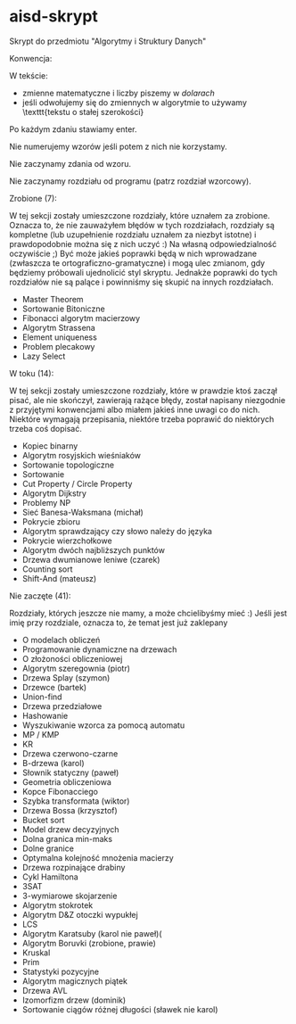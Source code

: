 # aisd-skrypt
Skrypt do przedmiotu "Algorytmy i Struktury Danych"

Konwencja:

W tekście:
- zmienne matematyczne i liczby piszemy w $dolarach$
- jeśli odwołujemy się do zmiennych w algorytmie to używamy \texttt{tekstu o stałej szerokości}

Po każdym zdaniu stawiamy enter.

Nie numerujemy wzorów jeśli potem z nich nie korzystamy.

Nie zaczynamy zdania od wzoru.

Nie zaczynamy rozdziału od programu (patrz rozdział wzorcowy).


Zrobione (7):

W tej sekcji zostały umieszczone rozdziały, które uznałem za zrobione.
Oznacza to, że nie zauważyłem błędów w tych rozdziałach, rozdziały są kompletne (lub uzupełnienie rozdziału uznałem za niezbyt istotne) i prawdopodobnie można się z nich uczyć :)
Na własną odpowiedzialność oczywiście ;)
Być może jakieś poprawki będą w nich wprowadzane (zwłaszcza te ortograficzno-gramatyczne) i mogą ulec zmianom, gdy będziemy próbowali ujednolicić styl skryptu.
Jednakże poprawki do tych rozdziałów nie są palące i powinniśmy się skupić na innych rozdziałach.

- Master Theorem
- Sortowanie Bitoniczne
- Fibonacci algorytm macierzowy
- Algorytm Strassena
- Element uniqueness
- Problem plecakowy
- Lazy Select

W toku (14):

W tej sekcji zostały umieszczone rozdziały, które w prawdzie ktoś zaczął pisać, ale nie skończył, zawierają rażące błędy, został napisany niezgodnie z przyjętymi konwencjami albo miałem jakieś inne uwagi co do nich.
Niektóre wymagają przepisania, niektóre trzeba poprawić do niektórych trzeba coś dopisać.

- Kopiec binarny
- Algorytm rosyjskich wieśniaków
- Sortowanie topologiczne
- Sortowanie
- Cut Property / Circle Property
- Algorytm Dijkstry
- Problemy NP
- Sieć Banesa-Waksmana (michał)
- Pokrycie zbioru
- Algorytm sprawdzający czy słowo należy do języka
- Pokrycie wierzchołkowe
- Algorytm dwóch najbliższych punktów
- Drzewa dwumianowe leniwe (czarek)
- Counting sort
- Shift-And (mateusz)

Nie zaczęte (41):

Rozdziały, których jeszcze nie mamy, a może chcielibyśmy mieć :)
Jeśli jest imię przy rozdziale, oznacza to, że temat jest już zaklepany

- O modelach obliczeń
- Programowanie dynamiczne na drzewach
- O złożoności obliczeniowej
- Algorytm szeregownia (piotr)
- Drzewa Splay (szymon)
- Drzewce (bartek)
- Union-find
- Drzewa przedziałowe
- Hashowanie
- Wyszukiwanie wzorca za pomocą automatu
- MP / KMP
- KR
- Drzewa czerwono-czarne
- B-drzewa (karol)
- Słownik statyczny (paweł)
- Geometria obliczeniowa
- Kopce Fibonacciego
- Szybka transformata (wiktor)
- Drzewa Bossa (krzysztof)
- Bucket sort
- Model drzew decyzyjnych
- Dolna granica min-maks
- Dolne granice 
- Optymalna kolejność mnożenia macierzy
- Drzewa rozpinające drabiny
- Cykl Hamiltona
- 3SAT
- 3-wymiarowe skojarzenie
- Algorytm stokrotek
- Algorytm D&Z otoczki wypukłej
- LCS 
- Algorytm Karatsuby (karol nie paweł)(
- Algorytm Boruvki (zrobione, prawie)
- Kruskal
- Prim
- Statystyki pozycyjne
- Algorytm magicznych piątek
- Drzewa AVL
- Izomorfizm drzew (dominik)
- Sortowanie ciągów różnej długości (sławek nie karol)
